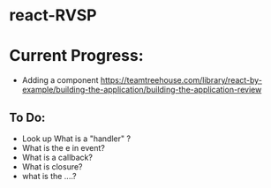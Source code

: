 # react-RVSP


# Current Progress:
- Adding a component
https://teamtreehouse.com/library/react-by-example/building-the-application/building-the-application-review

## To Do:
- Look up What is a "handler" ?
- What is the e in event?
- What is a callback?
- What is closure?
- what is the ....?
